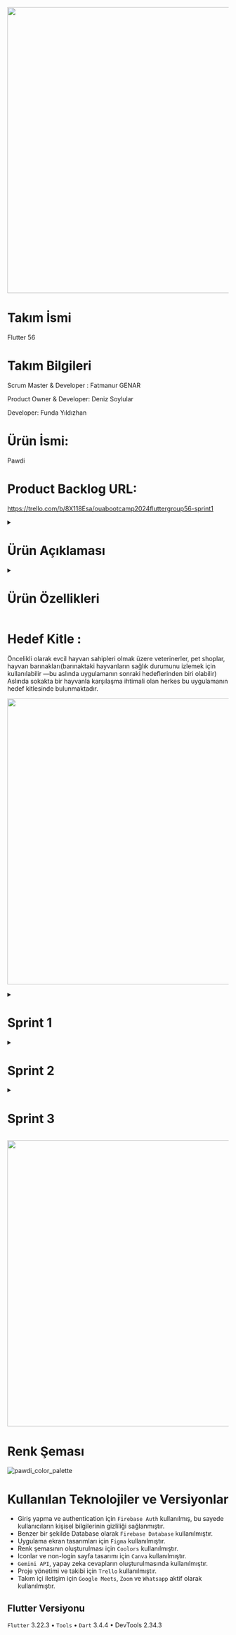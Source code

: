 <p align="center">
  <img src="https://github.com/user-attachments/assets/649c85e3-480f-45ab-aeaa-d205f974e073" width="650" />
</p>


# Takım İsmi
Flutter 56

# Takım Bilgileri
Scrum Master & Developer :  Fatmanur GENAR

Product Owner & Developer:  Deniz Soylular 

Developer:  Funda Yıldızhan

# Ürün İsmi:
Pawdi

# Product Backlog URL:
https://trello.com/b/8X118Esa/ouabootcamp2024fluttergroup56-sprint1

<details>
  <summary><h1>Ürün Açıklaması</h1></summary>
  Pawdi, bir evcil hayvan durum takip uygulamasıdır. Günümüzde egzersizlerimizi, diyetlerimizi, sağlığımızı takip etmek için çeşitli uygulamalar kullanıyoruz fakat ailemizin parçası olan küçük dostlarımız için kapsamlı bir takip ve eylem uygulaması bulunmamaktadır (bkz. Pazar Araştırması ve Hedefler). Burada Pawdi, evcil hayvanınızın hareketliliğini, yemek yeme miktarını, uyku durumunu ve benzeri metrikleri takip edebildiğiniz ve yapay zeka desteği sayesinde almanız gereken adımları öğrenebildiğiniz bir uygulama olarak öne çıkmaktadır.   

  <details>
    <summary><h2>Pazar Araştırması ve Hedefler</h2></summary>
  Sektördeki evcil hayvanlar ile ilgili uygulamalar analiz edildiğinde çeşitli satın alım platformları ve aşı takip uygulamaları göze çarpmaktadır. Fakat uyku, hareketlilik gibi davranışsal değişimleri    kullanıcının kapsamlı bir şekilde takip edebileceği bir uygulama bulunmamaktadır. Bununla birlikte sektördeki uygulamalar sıkça sahiplenilen köpek ve kedi gibi hayvanlar üzerinde özelleşmişlerdir. Bu da yaygın olmayan hayvanlara sahip kullanıcılar için bilgiye ulaşmayı oldukça zorlaştırmaktadır.
    

 Evcil hayvan sahiplerinin karşılaştığı bir başka önemli sorun da evcil hayvanın gösterdiği bir semptoma karşı nasıl aksiyon alınması gerektiğinin bilinememesi ve "Veterinere gitmeli miyim?" konusunda bir belirsizlik yaşamalarıdır. Veterinerler bu konuda beklenmedik bir kaynağın oldukça yararlı olabileceğini iddia ediyor: Yapay zeka:


(https://bestlifeleashes.org/blogs/news/chatgpt-guide-for-dog-owners#:~:text=ChatGPT%20doesn't%20just%20excel,or%20harsh%20reactions%20from%20people)

(https://figopetinsurance.com/blog/pet-parenting-with-chat-gpt)

Örnek: ChatGPT doesn't just excel in innovative dog care tips & shopping, it also plays a crucial role in helping people through the adoption process and being a safe place where people can ask questions they have about dog adoption without the fear of judgment or harsh reactions from people
  </details>
    
  <h2>Ürün Birincil Fonksiyonu</h2>
  
  Evcil hayvanları hangi durumlarda veterinere gitmeli sorularının cevabına uygulama sayesinde hızlıca cevap bulabilecek ve veterinere gitmeden bazı sorunlar için çözüm sağlayabilecek.
  Evcil hayvanlarının durumlarını uygulama üzerinden takip edebilecek ve oluşabilecek bazı rahatsızlıklar için hızlıca çözüm sağlayabilecekler.  

  <h2>Ürün İkincil Fonksiyonu</h2>
  
  Uygulama içindeki blog yazıları sayesinde diğer kullanıcıların yazılarını takip edebilecek belki veterinerlerin yazıları sayelerinde evcil hayvanları ile ilgili daha geniş bilgi sahibi olabilecekler.
</details>



<details>
  <summary><h1>Ürün Özellikleri</h1></summary>
  Evcil hayvan sahipleri hayvanları hakkında uykulu-uykusuz, hareketli-hareketsiz gibi durumlarını takip edebilecekler.  
  Her evcil hayvan için ayrı bir profil sayfası olacak ve bu profil sayfalarında evcil hayvanlar ile ilgili profil fotoğrafı, isim, hakkında, durum gibi bilgileri kaydedebilecek ve düzenlemeler yapılabilecek.  
  Kendi profil sayfamızda yine fotoğraf, kişisel bilgiler ve hakkında gibi ayrıntıları kaydedebileceğiz.  
  Ask Me sayfasında evcil hayvanlarımız hakkında yapay zekaya sorular sorabilecek, bazı durumlar için nasıl bir yol izleyeceğimizi oluşturabilecek veya hangi durumlarda veterinere gitmeliyiz sorularına cevap bulabileceğiz.  
  Ask Me sayfasındaki sık sorulan sorular kısmında tuvalet, sağlık, beslenme ve genel bazı sık sorulan soruların cevabına hızlıca ulaşabileceğiz.  
  Journal sayfasında evcil hayvanlarımız hakkında blog yazıları yazabilecek ya da diğer kullanıcıların/veterinerlerin eklemiş olduğu blog yazılarını okuyabileceğiz.
</details>



# Hedef Kitle :
Öncelikli olarak evcil hayvan sahipleri olmak üzere veterinerler, pet shoplar, hayvan barınakları(barınaktaki hayvanların sağlık durumunu izlemek için kullanılabilir —bu aslında uygulamanın sonraki hedeflerinden biri olabilir)
Aslında sokakta bir hayvanla karşılaşma ihtimali olan herkes bu uygulamanın hedef kitlesinde bulunmaktadır.


<p align="center">
  <img src="https://github.com/user-attachments/assets/bae20e77-8abb-4d6f-affb-d6f4c989eb4f" width="650" />
</p>

<details>
  <summary><h1>Sprint 1</h1></summary>

  Uygulama ekran görüntüleri
  Figma üzerinde ilgili sayfaların tasarımı aşağıdaki gibidir.
  ![WhatsApp Image 2024-07-07 at 14 56 46](https://github.com/Dsoylular/bootcampGoogle/assets/56278784/9d15d87b-3816-4f7a-80a7-3a2a1b999e53)


  Sprint board ekran görüntüleri
  ![board güncel](https://github.com/Dsoylular/bootcampGoogle/assets/56278784/8773a3e8-a1bc-4b49-bb07-af9754dfa51d)

  # Sprint Notları:

  - Proje yönetimi için `Trello` kullanılmasına karar verildi.
  - UI tasarımları için `Figma` kullanılmasına karar verildi
  - Database olarak `Firebase` kullanılmasına karar verildi.
  - Yapay zeka kısmı için `Gemini API` kullanılmasına karar verildi.
  - Giriş sistemi için `e-posta girişi` kullanılmasına karar verildi.
  
   Sprint İçinde Beklenen Puan Tamamlama: 200 Puan 
 
  Puan Tamamlama Mantığı: İlk sprint için 200 puan, ikinci sprint için 180 puan ve üçüncü sprint için 200 puan hedefi vardır. Türkiye'de 15 Temmuz resmi tatil olması nedeniyle ikinci sprint için daha düşük bir puan hedefi belirlenmiştir. İlk sprintte planlanan puana erişilmiştir.

  # Günlük Toplantılar (Daily Scrum): 
  Her gün saat 12.00’de günlük daily toplantılarının yapılmasına karar verilmiştir.Toplantılar `Google Meet` ya da `Zoom` üzerinden yapılmaktadır.

  ![WhatsApp Image 2024-07-04 at 09 48 14](https://github.com/Dsoylular/bootcampGoogle/assets/56278784/ab35efc3-bf13-4c47-b8da-a61c2106d42b)
  ![daily1](https://github.com/Dsoylular/bootcampGoogle/assets/56278784/10991bf5-8788-4656-aa64-9057e525a26d)
  ![2](https://github.com/Dsoylular/bootcampGoogle/assets/56278784/ef9ffa27-ea3e-462e-831e-c47c41c7aaa3)
  ![4](https://github.com/Dsoylular/bootcampGoogle/assets/56278784/4f79ead3-caec-499c-9273-227d1f0ae8ca)


  Sprint Review: Genel olarak planlandığı şekilde ilk sprint tamamlanmıştır. Tasarımlar kodun önünde gidecek şekilde devam edilecektir.

  Sprint Retrospective: Funda’nın yoğun çalışma temposu olduğu için sprint review ve retrospective toplantılarının sabah erken saatte yapılmasına karar verilmiştir.
</details>


<details>
  <summary><h1>Sprint 2</h1></summary>
  ## Ekran tasarımlarında güncellemeler yapıldı.

  <img width="282" alt="ask me tasarımlar" src="https://github.com/user-attachments/assets/1147da86-11fe-4324-bc56-522527bbf7d2">

  ## Sprint 2 Ekranlar

  Profil Sayfası:

  ![profil](https://github.com/user-attachments/assets/a9c8ccac-afc1-451b-9435-b666ba157eff)

  Blog Sayfası:

  ![blog](https://github.com/user-attachments/assets/fc0d903d-abea-469b-9549-f58adfb2014d)
  
  Soru Sor Sayfası:

  ![askme](https://github.com/user-attachments/assets/74bb0d7b-6905-43bb-8e65-8aa8c4517cfe)

  Evcil Hayvanlar Sayfası:

  ![mypets](https://github.com/user-attachments/assets/c37de73b-a969-4d6f-a3e9-6d411b675177)

  ## Sprint 2 İçin Sprint Board: 

  Trello Link: https://trello.com/b/8X118Esa/ouabootcamp2024fluttergroup56-sprint2

  <img width="1067" alt="sprint board güncel" src="https://github.com/user-attachments/assets/1b0cd718-449c-406d-886f-a5102f55b3df">

  # Sprint Notları:

  Ekran tasarımlarında değişikliğe gidildi.
  
  Uygulamanın gerekli fonksiyonlar çalışacak şekilde tamamlanması hedeflendi.

  Sprint İçinde Beklenen Puan Tamamlama: 180 Puan

  Tamamlanan Puan: 188 (Hedeflenen sprint puanı sağlanmıştır.)

  Günlük Topantılar:  Günlük toplantılar yine google meet üzerinden devam etti. Bazı günler müsaitliğimize göre whatsapp grubumuz üzerinden de haberleştik.

  <img width="925" alt="Ekran görüntüsü 2024-07-21 015712" src="https://github.com/user-attachments/assets/f52f0612-17d3-461c-9b39-f728ee447b80">

  Sprint Review:

  Participants: Deniz SOYLULAR, Fatmanur GENAR, Funda YILDIZHAN

  Genel olarak planlandığı gibi 2.sprint tamamlanmıştır. 

  Sprint Retrospective:  

  Ekibimizde Emre ve Yakup'a başta ulaşmış olmamıza ve Whatsapp grubumuza da dahil etmemize rağmen herhangi bir görev için gönüllü olmadıkları ve gerek planlanan toplantılar gerekse whatsapp üzerinden dönüş alamadığımız için ekip Whatsapp grubundan çıkarmaya karar verdik. Yine ulaşım sağlayamadığımız için kendilerine Whatsapp grubumuz üzerinden kendilerine haber verildi.

  3. Sprint için uygulama testlerinin yapılmasına ve eksiklerin tamamlanmasına karar verildi. 
</details>

<details>
  <summary><h1>Sprint 3</h1></summary>

  ## Sprint 3 Ekranlar
  
![KişiselKoçluk (1)](https://github.com/user-attachments/assets/181457a9-cd93-46d9-a394-dc686ac44d9b)

 ## Sprint 3 İçin Sprint Board: 
 
 Trello Linki:https://trello.com/b/8X118Esa/ouabootcamp2024fluttergroup56-sprint3
 
<img width="1178" alt="Ekran görüntüsü 2024-08-01 093610" src="https://github.com/user-attachments/assets/d705a163-5d77-464f-8d93-cbbebc4b5247">

 # Sprint Notları:

Uygulama farklı cihaz boyutlarında çalışabilir hale getirildi, 
Input safety önlemleri alındı.
Son olarak hata düzeltme ve test aşamalarıyla uygulamamızda ortaya çıkabilecek tüm sorunlar çözüldğ ve süreçi tamamlandı.

Sprint İçinde Beklenen Puan Tamamlama: 200 Puan

Tamamlanan Puan: 202 -Hedeflenen sprint puanı sağlanmıştır.

Günlük Toplantılar: Günlük toplantıları yine google meet üzerinden devam etti. Bazı günler müsaitliğimize göre whatsapp grubumuz üzerinden de haberleştik.

<img width="1066" alt="Ekran görüntüsü 2024-08-01 161923" src="https://github.com/user-attachments/assets/1947e9af-6eec-476f-9def-b78338541fd1">

<img width="971" alt="Ekran görüntüsü 2024-08-01 162012" src="https://github.com/user-attachments/assets/c41a0246-574b-4506-9ce3-0a2ab693256a">

<img width="1007" alt="Ekran görüntüsü 2024-08-01 162507" src="https://github.com/user-attachments/assets/1b7c0842-6693-4115-9354-e5d747b8e06b">




Sprint Review:

Participants: Deniz SOYLULAR, Fatmanur GENAR, Funda YILDIZHAN

Genel olarak planlandığı gibi 3..sprint tamamlanmıştır. 2.sprintte tamamlanan özelliklerin testi tamamlanmış ve hatalar giderilmiştir. Uygulama kullanılabilir durumdadır.

</details>


<p align="center">
  <img src="https://github.com/user-attachments/assets/868b19d8-544f-4dda-9e2b-799f584482f7" width="650" />
</p>


<h1>Renk Şeması</h1>

![pawdi_color_palette](https://github.com/user-attachments/assets/7af8f4fd-7513-4c77-bc2c-461601f3d3af)


<h1>Kullanılan Teknolojiler ve Versiyonlar</h1>

- Giriş yapma ve authentication için `Firebase Auth` kullanılmış, bu sayede kullanıcıların kişisel bilgilerinin gizliliği sağlanmıştır.
- Benzer bir şekilde Database olarak `Firebase Database` kullanılmıştır.
- Uygulama ekran tasarımları için `Figma` kullanılmıştır.
- Renk şemasının oluşturulması için `Coolors` kullanılmıştır.
- Iconlar ve non-login sayfa tasarımı için `Canva` kullanılmıştır.
- `Gemini API`, yapay zeka cevapların oluşturulmasında kullanılmıştır.
- Proje yönetimi ve takibi için `Trello` kullanılmıştır.
- Takım içi iletişim için `Google Meets`, `Zoom` ve `Whatsapp` aktif olarak kullanılmıştır.


<h2>Flutter Versiyonu</h2>

`Flutter` 3.22.3 •
`Tools` • `Dart` 3.4.4 • DevTools 2.34.3
